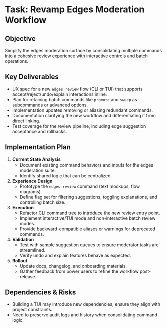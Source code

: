 # Task: Revamp Edges Moderation Workflow

## Objective
Simplify the edges moderation surface by consolidating multiple commands into a cohesive review experience with interactive controls and batch operations.

## Key Deliverables
- UX spec for a new `edges review` flow (CLI or TUI) that supports accept/reject/undo/explain interactions inline.
- Plan for retaining batch commands like `promote` and `sweep` as subcommands or advanced options.
- Implementation updates removing or aliasing redundant commands.
- Documentation clarifying the new workflow and differentiating it from direct linking.
- Test coverage for the review pipeline, including edge suggestion acceptance and rollbacks.

## Implementation Plan
1. **Current State Analysis**
   - Document existing command behaviors and inputs for the edges moderation suite.
   - Identify shared logic that can be centralized.
2. **Experience Design**
   - Prototype the `edges review` command (text mockups, flow diagrams).
   - Define flag set for filtering suggestions, toggling explanations, and controlling batch size.
3. **Execution**
   - Refactor CLI command tree to introduce the new review entry point.
   - Implement interactive/TUI mode and non-interactive batch review modes.
   - Provide backward-compatible aliases or warnings for deprecated commands.
4. **Validation**
   - Test with sample suggestion queues to ensure moderator tasks are streamlined.
   - Verify undo and explain features behave as expected.
5. **Rollout**
   - Update docs, changelog, and onboarding materials.
   - Gather feedback from power users to refine the workflow post-release.

## Dependencies & Risks
- Building a TUI may introduce new dependencies; ensure they align with project constraints.
- Need to preserve audit logs and history when consolidating command logic.
